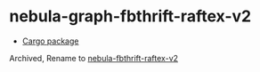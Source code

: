 # nebula-graph-fbthrift-raftex-v2

* [Cargo package](https://crates.io/crates/nebula-graph-fbthrift-raftex-v2)

Archived, Rename to [nebula-fbthrift-raftex-v2](https://crates.io/crates/nebula-fbthrift-raftex-v2)
